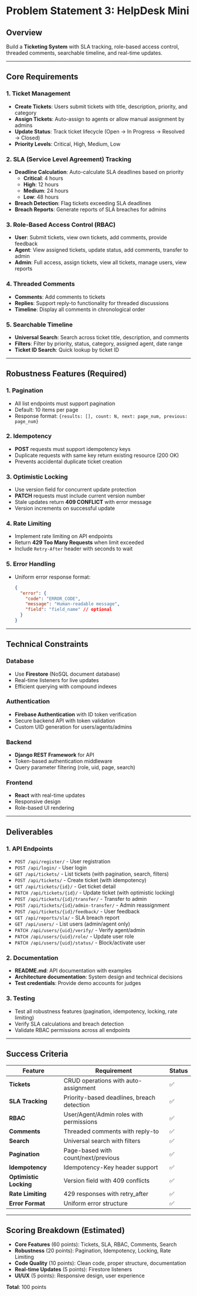 # Problem Statement 3: HelpDesk Mini

## Overview
Build a **Ticketing System** with SLA tracking, role-based access control, threaded comments, searchable timeline, and real-time updates.

---

## Core Requirements

### 1. Ticket Management
- **Create Tickets**: Users submit tickets with title, description, priority, and category
- **Assign Tickets**: Auto-assign to agents or allow manual assignment by admins
- **Update Status**: Track ticket lifecycle (Open → In Progress → Resolved → Closed)
- **Priority Levels**: Critical, High, Medium, Low

### 2. SLA (Service Level Agreement) Tracking
- **Deadline Calculation**: Auto-calculate SLA deadlines based on priority
  - **Critical**: 4 hours
  - **High**: 12 hours
  - **Medium**: 24 hours
  - **Low**: 48 hours
- **Breach Detection**: Flag tickets exceeding SLA deadlines
- **Breach Reports**: Generate reports of SLA breaches for admins

### 3. Role-Based Access Control (RBAC)
- **User**: Submit tickets, view own tickets, add comments, provide feedback
- **Agent**: View assigned tickets, update status, add comments, transfer to admin
- **Admin**: Full access, assign tickets, view all tickets, manage users, view reports

### 4. Threaded Comments
- **Comments**: Add comments to tickets
- **Replies**: Support reply-to functionality for threaded discussions
- **Timeline**: Display all comments in chronological order

### 5. Searchable Timeline
- **Universal Search**: Search across ticket title, description, and comments
- **Filters**: Filter by priority, status, category, assigned agent, date range
- **Ticket ID Search**: Quick lookup by ticket ID

---

## Robustness Features (Required)

### 1. Pagination
- All list endpoints must support pagination
- Default: 10 items per page
- Response format: `{results: [], count: N, next: page_num, previous: page_num}`

### 2. Idempotency
- **POST** requests must support idempotency keys
- Duplicate requests with same key return existing resource (200 OK)
- Prevents accidental duplicate ticket creation

### 3. Optimistic Locking
- Use version field for concurrent update protection
- **PATCH** requests must include current version number
- Stale updates return **409 CONFLICT** with error message
- Version increments on successful update

### 4. Rate Limiting
- Implement rate limiting on API endpoints
- Return **429 Too Many Requests** when limit exceeded
- Include `Retry-After` header with seconds to wait

### 5. Error Handling
- Uniform error response format:
  ```json
  {
    "error": {
      "code": "ERROR_CODE",
      "message": "Human-readable message",
      "field": "field_name" // optional
    }
  }
  ```

---

## Technical Constraints

### Database
- Use **Firestore** (NoSQL document database)
- Real-time listeners for live updates
- Efficient querying with compound indexes

### Authentication
- **Firebase Authentication** with ID token verification
- Secure backend API with token validation
- Custom UID generation for users/agents/admins

### Backend
- **Django REST Framework** for API
- Token-based authentication middleware
- Query parameter filtering (role, uid, page, search)

### Frontend
- **React** with real-time updates
- Responsive design
- Role-based UI rendering

---

## Deliverables

### 1. API Endpoints
- `POST /api/register/` - User registration
- `POST /api/login/` - User login
- `GET /api/tickets/` - List tickets (with pagination, search, filters)
- `POST /api/tickets/` - Create ticket (with idempotency)
- `GET /api/tickets/{id}/` - Get ticket detail
- `PATCH /api/tickets/{id}/` - Update ticket (with optimistic locking)
- `POST /api/tickets/{id}/transfer/` - Transfer to admin
- `POST /api/tickets/{id}/admin-transfer/` - Admin reassignment
- `POST /api/tickets/{id}/feedback/` - User feedback
- `GET /api/reports/sla/` - SLA breach report
- `GET /api/users/` - List users (admin/agent only)
- `PATCH /api/users/{uid}/verify/` - Verify agent/admin
- `PATCH /api/users/{uid}/role/` - Update user role
- `PATCH /api/users/{uid}/status/` - Block/activate user

### 2. Documentation
- **README.md**: API documentation with examples
- **Architecture documentation**: System design and technical decisions
- **Test credentials**: Provide demo accounts for judges

### 3. Testing
- Test all robustness features (pagination, idempotency, locking, rate limiting)
- Verify SLA calculations and breach detection
- Validate RBAC permissions across all endpoints

---

## Success Criteria

| Feature | Requirement | Status |
|---------|-------------|--------|
| **Tickets** | CRUD operations with auto-assignment | ✅ |
| **SLA Tracking** | Priority-based deadlines, breach detection | ✅ |
| **RBAC** | User/Agent/Admin roles with permissions | ✅ |
| **Comments** | Threaded comments with reply-to | ✅ |
| **Search** | Universal search with filters | ✅ |
| **Pagination** | Page-based with count/next/previous | ✅ |
| **Idempotency** | Idempotency-Key header support | ✅ |
| **Optimistic Locking** | Version field with 409 conflicts | ✅ |
| **Rate Limiting** | 429 responses with retry_after | ✅ |
| **Error Format** | Uniform error structure | ✅ |

---

## Scoring Breakdown (Estimated)

- **Core Features** (60 points): Tickets, SLA, RBAC, Comments, Search
- **Robustness** (20 points): Pagination, Idempotency, Locking, Rate Limiting
- **Code Quality** (10 points): Clean code, proper structure, documentation
- **Real-time Updates** (5 points): Firestore listeners
- **UI/UX** (5 points): Responsive design, user experience

**Total**: 100 points  
